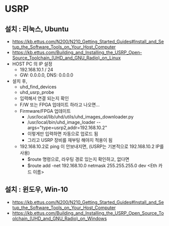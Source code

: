# USRP

## 설치 : 리눅스, Ubuntu
- https://kb.ettus.com/N200/N210_Getting_Started_Guides#Install_and_Setup_the_Software_Tools_on_Your_Host_Computer
- https://kb.ettus.com/Building_and_Installing_the_USRP_Open-Source_Toolchain_(UHD_and_GNU_Radio)_on_Linux
- HOST PC 의 IP 설정
  - 192.168.10.1 / 24
  - GW: 0.0.0.0, DNS: 0.0.0.0
- 설치 후,
  - uhd_find_devices
  - uhd_usrp_probe
  - 입력해서 연결 되는지 확인
  - F/W 또는 FPGA 업데이트 하라고 나오면...
  - Firmware/FPGA 업데이트
    - /usr/local/lib/uhd/utils/uhd_images_downloader.py
    - /usr/local/bin/uhd_image_loader --args="type=usrp2,addr=192.168.10.2"
    - 이렇게만 입력하면 자동으로 업로드 됨
    - 그리고 USRP 장비를 재부팅 해야지 적용이 됨
  - 192.168.10.2로 ping 이 안보내지면, (USRP는 기본적으로 192.168.10.2 IP를 사용)
    - $route 명령으로, 라우팅 경로 있는지 확인하고, 없다면
    - $route add -net 192.168.10.0 netmask  255.255.255.0 dev <Eth 카드 이름>

## 설치 : 윈도우, Win-10
- https://kb.ettus.com/N200/N210_Getting_Started_Guides#Install_and_Setup_the_Software_Tools_on_Your_Host_Computer
- https://kb.ettus.com/Building_and_Installing_the_USRP_Open_Source_Toolchain_(UHD_and_GNU_Radio)_on_Windows
